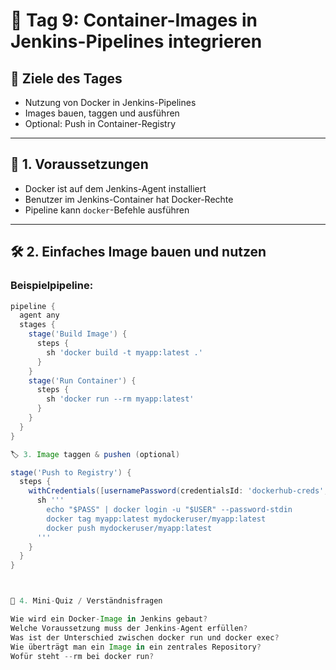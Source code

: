 # 📅 Tag 9: Container-Images in Jenkins-Pipelines integrieren

## 🎯 Ziele des Tages
- Nutzung von Docker in Jenkins-Pipelines
- Images bauen, taggen und ausführen
- Optional: Push in Container-Registry

---

## 🐳 1. Voraussetzungen

- Docker ist auf dem Jenkins-Agent installiert
- Benutzer im Jenkins-Container hat Docker-Rechte
- Pipeline kann `docker`-Befehle ausführen

---

## 🛠️ 2. Einfaches Image bauen und nutzen

### Beispielpipeline:
```groovy
pipeline {
  agent any
  stages {
    stage('Build Image') {
      steps {
        sh 'docker build -t myapp:latest .'
      }
    }
    stage('Run Container') {
      steps {
        sh 'docker run --rm myapp:latest'
      }
    }
  }
}

🏷️ 3. Image taggen & pushen (optional)

stage('Push to Registry') {
  steps {
    withCredentials([usernamePassword(credentialsId: 'dockerhub-creds', usernameVariable: 'USER', passwordVariable: 'PASS')]) {
      sh '''
        echo "$PASS" | docker login -u "$USER" --password-stdin
        docker tag myapp:latest mydockeruser/myapp:latest
        docker push mydockeruser/myapp:latest
      '''
    }
  }
}



🧪 4. Mini-Quiz / Verständnisfragen

Wie wird ein Docker-Image in Jenkins gebaut?
Welche Voraussetzung muss der Jenkins-Agent erfüllen?
Was ist der Unterschied zwischen docker run und docker exec?
Wie überträgt man ein Image in ein zentrales Repository?
Wofür steht --rm bei docker run?